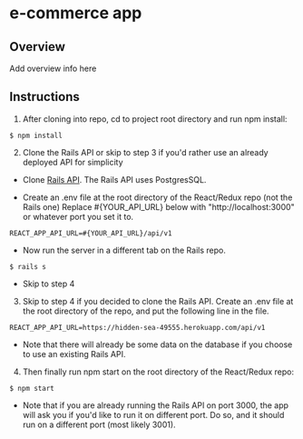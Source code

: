 # e-commerce app

## Overview

Add overview info here

## Instructions
1. After cloning into repo, cd to project root directory and run npm install:

```
$ npm install
```

2. Clone the Rails API or skip to step 3 if you'd rather use an already deployed API for simplicity

* Clone [Rails API](https://github.com/JKCodes/ecommerce-app-api).  The Rails API uses PostgresSQL.


* Create an .env file at the root directory of the React/Redux repo (not the Rails one)
Replace #{YOUR_API_URL} below with "http://localhost:3000" or whatever port you set it to.

```
REACT_APP_API_URL=#{YOUR_API_URL}/api/v1
```

* Now run the server in a different tab on the Rails repo.

```
$ rails s
```
* Skip to step 4

3. Skip to step 4 if you decided to clone the Rails API.  Create an .env file at the root directory of the repo, and put the following line in the file.

```
REACT_APP_API_URL=https://hidden-sea-49555.herokuapp.com/api/v1
```

* Note that there will already be some data on the database if you choose to use an existing Rails API.

4. Then finally run npm start on the root directory of the React/Redux repo:

```
$ npm start
```

* Note that if you are already running the Rails API on port 3000, the app will ask you if you'd like to run it on different port.  Do so, and it should run on a different port (most likely 3001).